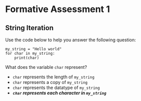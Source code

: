 # **Formative Assessment 1**

## **String Iteration**
Use the code below to help you answer the following question:
```
my_string = "Hello world"
for char in my_string:
    print(char)
```
What does the variable `char` represent?

- `char` represents the length of `my_string`
- `char` represents a copy of `my_string`
- `char` represents the datatype of `my_string`
- ***`char` represents each character in `my_string`***